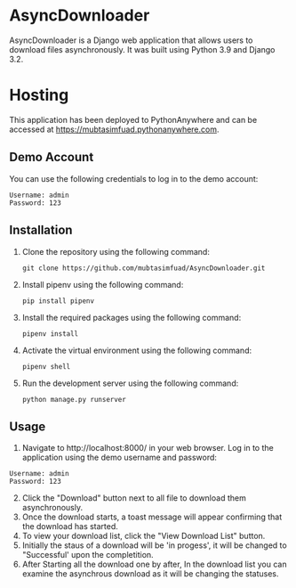 
# AsyncDownloader

AsyncDownloader is a Django web application that allows users to download files asynchronously. It was built using Python 3.9 and Django 3.2.

# Hosting

This application has been deployed to PythonAnywhere and can be accessed at https://mubtasimfuad.pythonanywhere.com.

## Demo Account

You can use the following credentials to log in to the demo account:

```
Username: admin
Password: 123
```

## Installation

1. Clone the repository using the following command:

   ```
   git clone https://github.com/mubtasimfuad/AsyncDownloader.git
   ```

2. Install pipenv using the following command:

   ```
   pip install pipenv
   ```

3. Install the required packages using the following command:

   ```
   pipenv install
   ```

4. Activate the virtual environment using the following command:

   ```
   pipenv shell
   ```

5. Run the development server using the following command:

   ```
   python manage.py runserver
   ```

## Usage

1. Navigate to http://localhost:8000/ in your web browser. Log in to the application using the demo username and password:

```
Username: admin
Password: 123
```
2. Click the "Download" button next to all file to download them asynchronously.
3. Once the download starts, a toast message will appear confirming that the download has started.
4. To view your download list, click the "View Download List" button.
5. Initially the staus of a download will be 'in progess', it will be changed to "Successful' upon the completition. 
6. After Starting all the download one by after, In the download list you can examine the asynchrous download as it will be changing the statuses. 


